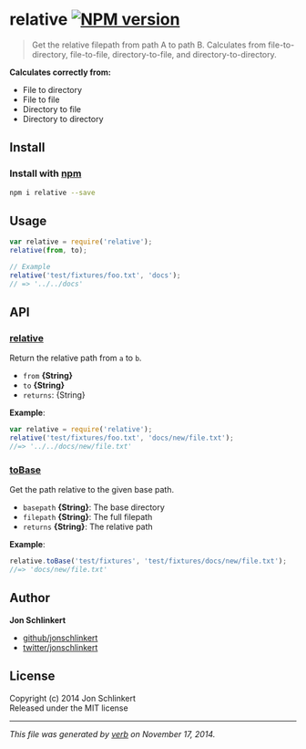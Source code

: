 # relative [![NPM version](https://badge.fury.io/js/relative.svg)](http://badge.fury.io/js/relative)

> Get the relative filepath from path A to path B. Calculates from file-to-directory, file-to-file, directory-to-file, and directory-to-directory.

**Calculates correctly from:**

* File to directory
* File to file
* Directory to file
* Directory to directory


## Install
### Install with [npm](npmjs.org)

```bash
npm i relative --save
```

## Usage

```js
var relative = require('relative');
relative(from, to);

// Example
relative('test/fixtures/foo.txt', 'docs');
// => '../../docs'
```

## API
### [relative](index.js#L30)

Return the relative path from `a` to `b`.

* `from` **{String}**    
* `to` **{String}**    
* `returns`: {String}  

**Example**:

```js
var relative = require('relative');
relative('test/fixtures/foo.txt', 'docs/new/file.txt');
//=> '../../docs/new/file.txt'
```

### [toBase](index.js#L63)

Get the path relative to the given base path.

* `basepath` **{String}**: The base directory    
* `filepath` **{String}**: The full filepath    
* `returns` **{String}**: The relative path  

**Example**:

```js
relative.toBase('test/fixtures', 'test/fixtures/docs/new/file.txt');
//=> 'docs/new/file.txt'
```


## Author

**Jon Schlinkert**
 
+ [github/jonschlinkert](https://github.com/jonschlinkert)
+ [twitter/jonschlinkert](http://twitter.com/jonschlinkert) 

## License
Copyright (c) 2014 Jon Schlinkert  
Released under the MIT license

***

_This file was generated by [verb](https://github.com/assemble/verb) on November 17, 2014._